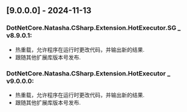 <!--
This project adheres to [Semantic Versioning](https://semver.org).
Note: In this file, do not use the hard wrap in the middle of a sentence for compatibility with GitHub comment style markdown rendering.

发布日志节点案例格式如下(支持多版本发布):


Example:

## [9.0.0.0] - 2024-11-13 

### DotNetCore.Natasha.CSharp.Compiler _ v9.0.0.0:
- 增加私有操作系列 API.
- 升级 Roslyn 依赖.
- 优化异常报告，增加 GetException API 以便在编译周期外获取异常.
- 增加复用系列 API.
- 增加重复编译时文件命名策略.
- 优化 API 注释.
- "Domain" 系列 API 重命名为 "LoadContext".
- 优化 编译级别 API, 使用编译级别是更容易看懂.
- 增加链式初始化器.

### DotNetCore.Natasha.CSharp.Template.Core _ v9.0.0.0:
- 跟随 Compiler 升级依赖.

### DotNetCore.Natasha.CSharp.Extension.Codecov _ v9.0.0.0:
- 跟随 Compiler 升级依赖.

### DotNetCore.Natasha.CSharp.Extension.Ambiguity _ v9.0.0.0:
- 跟随 Compiler 升级依赖.

### DotNetCore.Natasha.CSharp.Extension.MethodCreator _ v9.0.0.0:
- 发布 便捷动态方法编译模板.
- 跟随其他扩展库版本号发布.

### DotNetCore.Natasha.CSharp.Extension.CompileDirector _ v9.0.0.0:
- 编译导演，每次编译学习并保留有用的 using code.
- 跟随其他扩展库版本号发布.

### DotNetCore.Natasha.CSharp.Extension.HotReload _ v9.0.0.0:
- 热重载，允许程序在运行时更改代码，并输出新的结果.
- 跟随其他扩展库版本号发布.
- 
### DotNetCore.Natasha.CSharp.Extension.HotReload.SG _ v8.9.0.0:
- 热重载，允许程序在运行时更改代码，并输出新的结果.
- 跟随其他扩展库版本号发布.

### DotNetCore.Natasha.CSharp.Compiler.Domain _ v9.0.0.0:
- 跟随其他扩展库版本号发布.

### DotNetCore.Natasha.Domain _ v9.0.0.0:
- 跟随其他扩展库版本号发布.

### DotNetCore.Natasha.DynamicLoad.Base _ v9.0.0.0:
- 跟随其他扩展库版本号发布.

### DotNetCore.Natasha.CSharp.Extension.MethodCreator _ v9.0.0.0:
- 发布 便捷动态方法编译模板.
- 跟随其他扩展库版本号发布.

### DotNetCore.Natasha.CSharp.Extension.CompileDirector _ v9.0.0.0:
- 编译导演，每次编译学习并保留有用的 using code.
- 跟随其他扩展库版本号发布.


-->

## [9.0.0.0] - 2024-11-13 

### DotNetCore.Natasha.CSharp.Extension.HotExecutor.SG _ v8.9.0.1:
- 热重载，允许程序在运行时更改代码，并输出新的结果.
- 跟随其他扩展库版本号发布.

### DotNetCore.Natasha.CSharp.Extension.HotExecutor _ v9.0.0.0:
- 热重载，允许程序在运行时更改代码，并输出新的结果.
- 跟随其他扩展库版本号发布.


